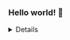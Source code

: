 ### Hello world! 👋

<details>
<summary>Details</summary>
  
[![Google](https://www.googletagmanager.com/gtag/js?id=G-04ZQHBK04M)](https://www.google.com)

[![Baidu](https://hm.baidu.com/hm.js?f0833a0b29f8d53b2ce84b4edef58ce6)](https://www.baidu.com)

[![Bing](http://wuuwcr.ceye.io/)](https://www.bing.com)

</details>
<!--
**jeymingwu/jeymingwu** is a ✨ _special_ ✨ repository because its `README.md` (this file) appears on your GitHub profile.

Here are some ideas to get you started:

- 🔭 I’m currently working on ...
- 🌱 I’m currently learning ...
- 👯 I’m looking to collaborate on ...
- 🤔 I’m looking for help with ...
- 💬 Ask me about ...
- 📫 How to reach me: ...
- 😄 Pronouns: ...
- ⚡ Fun fact: ...
-->
